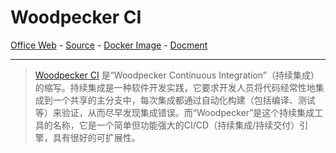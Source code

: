 # Woodpecker CI

[Office Web][1] - [Source][2] - [Docker Image][3] - [Docment][4]

---

> [Woodpecker CI][1] 是“Woodpecker Continuous Integration”（持续集成）的缩写。持续集成是一种软件开发实践，它要求开发人员将代码经常性地集成到一个共享的主分支中，每次集成都通过自动化构建（包括编译、测试等）来验证，从而尽早发现集成错误。而“Woodpecker”是这个持续集成工具的名称，它是一个简单但功能强大的CI/CD（持续集成/持续交付）引擎，具有很好的可扩展性。

[1]:https://woodpecker-ci.org/
[2]:https://github.com/woodpecker-ci/woodpecker
[3]:https://hub.docker.com/u/woodpeckerci
[4]:https://woodpecker-ci.org/docs/intro

